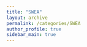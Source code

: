 ```yaml
---
title: "SWEA"
layout: archive
permalink: /categories/SWEA
author_profile: true
sidebar_main: true
---
```

